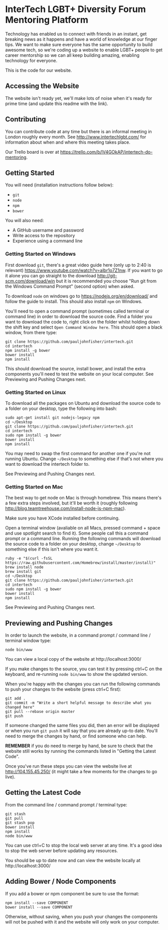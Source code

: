 InterTech LGBT+ Diversity Forum Mentoring Platform
==================================================

Technology has enabled us to connect with friends in an instant, get breaking news as it happens and have a world of knowledge at our finger tips. We want to make sure everyone has the same opportunity to build awesome tech, so we're coding up a website to enable LGBT+ people to get career mentorship so we can all keep building amazing, enabling technology for everyone.

This is the code for our website.

Accessing the Website
---------------------

The website isn't ready yet, we'll make lots of noise when it's ready for prime time (and update this readme with the link).

Contributing
------------

You can contribute code at any time but there is an informal meeting in London
roughly every month. See http://www.intertechlgbt.com/ for information about
when and where this meeting takes place.

Our Trello board is over at https://trello.com/b/lV4GOkAP/intertech-do-mentoring.

Getting Started
---------------

You will need (installation instructions follow below):
- `git`
- `node`
- `npm`
- `bower`

You will also need:
- A GitHub username and password
- Write access to the repository
- Experience using a command line

### Getting Started on Windows

First download `git`, there's a great video guide here (only up to 2:40 is relevant) https://www.youtube.com/watch?v=albr1o7Z1nw. If you want to go it alone you can go straight to the download http://git-scm.com/download/win but it is recommended you choose "Run git from the Windows Command Prompt" (second option) when asked.

To download `node` on windows go to https://nodejs.org/en/download/ and follow the guide to install. This should also install `npm` on Windows.

You'll need to open a command prompt (sometimes called terminal or command line) in order to download the source code. Find a folder you want to download the code to, right click on the folder whilst holding down the shift key and select `Open Command Window here`. This should open a black window, from there type:

    git clone https://github.com/pauljohnfisher/intertech.git
    cd intertech
    npm install -g bower
    bower install
    npm install

This should download the source, install bower, and install the extra components you'll need to test the website on your local computer. See Previewing and Pushing Changes next.

### Getting Started on Linux

To download all the packages on Ubuntu and download the source code to a folder on your desktop, type the following into bash:

    sudo apt-get install git nodejs-legacy npm
    cd ~/Desktop
    git clone https://github.com/pauljohnfisher/intertech.git
    cd intertech
    sudo npm install -g bower
    bower install
    npm install

You may need to swap the first command for another one if you're not running Ubuntu. Change `~/Desktop` to something else if that's not where you want to download the intertech folder to.

See Previewing and Pushing Changes next.

### Getting Started on Mac

The best way to get node on Mac is through homebrew. This means there's a few extra steps involved, but it'll be worth it (roughly following http://blog.teamtreehouse.com/install-node-js-npm-mac).

Make sure you have XCode installed before continuing.

Open a terminal window (avaliable on all Macs, pressed command + space and use spotlight search to find it). Some people call this a command prompt or a command line. Running the following commands will download the source code to a folder on your desktop, change `~/Desktop` to something else if this isn't where you want it.

    ruby -e "$(curl -fsSL https://raw.githubusercontent.com/Homebrew/install/master/install)"
    brew install node
    brew install git
    cd ~/Desktop
    git clone https://github.com/pauljohnfisher/intertech.git
    cd intertech
    sudo npm install -g bower
    bower install
    npm install

See Previewing and Pushing Changes next.

Previewing and Pushing Changes
-----------------------------

In order to launch the website, in a command prompt / command line / terminal window type:

    node bin/www

You can view a local copy of the website at http://localhost:3000/

If you make changes to the source, you can test it by pressing ctrl+C on the keyboard, and re-running `node bin/www` to show the updated version.

When you're happy with the changes you can run the following commands to push your changes to the website (press ctrl+C first):

    git add .
    git commit -m "Write a short helpful message to describe what you changed here"
    git pull --rebase origin master
    git push

If someone changed the same files you did, then an error will be displayed or when you run `git push` it will say that you are already up-to date. You'll need to merge the changes by hand, or find someone who can help.

**REMEMBER** if you do need to merge by hand, be sure to check that the website still works by running the commands listed in "Getting the Latest Code".

Once you've run these steps you can view the website live at http://104.155.45.250/ (it might take a few moments for the changes to go live).

Getting the Latest Code
-----------------------

From the command line / command prompt / terminal type:

    git stash
    git pull
    git stash pop
    bower install
    npm install
    node bin/www

You can use ctrl+C to stop the local web server at any time. It's a good idea to stop the web server before updating any resources.

You should be up to date now and can view the website locally at http://localhost:3000/

Adding Bower / Node Components
------------------------------

If you add a bower or npm component be sure to use the format:

    npm install --save COMPONENT
    bower install --save COMPONENT

Otherwise, without saving, when you push your changes the components will not be pushed with it and the website will only work on your computer.
